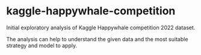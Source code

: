 # kaggle-happywhale-competition
Initial exploratory analysis of Kaggle Happywhale competition 2022 dataset.

The analysis can help to understand the given data and the most suitable strategy and model to apply.
